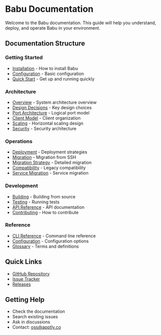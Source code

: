 # Babu Documentation

Welcome to the Babu documentation. This guide will help you understand,
deploy, and operate Babu in your environment.

## Documentation Structure

### Getting Started

- [Installation](getting-started/installation.md) - How to install Babu
- [Configuration](getting-started/configuration.md) - Basic configuration
- [Quick Start](getting-started/quickstart.md) - Get up and running quickly

### Architecture

- [Overview](architecture/overview.md) - System architecture overview
- [Design Decisions](architecture/design-decisions.md) - Key design choices
- [Port Architecture](architecture/port-architecture.md) - Logical port model
- [Client Model](architecture/client-model.md) - Client organization
- [Scaling](architecture/scaling.md) - Horizontal scaling design
- [Security](architecture/security.md) - Security architecture

### Operations

- [Deployment](operations/deployment.md) - Deployment strategies
- [Migration](operations/migration.md) - Migration from SSH
- [Migration Strategy](operations/migration-strategy.md) - Detailed migration
- [Compatibility](operations/compatibility.md) - Legacy compatibility
- [Service Migration](operations/service-migration.md) - Service migration

### Development

- [Building](development/building.md) - Building from source
- [Testing](development/testing.md) - Running tests
- [API Reference](development/api-reference.md) - API documentation
- [Contributing](development/contributing.md) - How to contribute

### Reference

- [CLI Reference](reference/cli.md) - Command line reference
- [Configuration](reference/configuration.md) - Configuration options
- [Glossary](reference/glossary.md) - Terms and definitions

## Quick Links

- [GitHub Repository][badu-git]
- [Issue Tracker][badu-issues]
- [Releases][badu-releases]

## Getting Help

- Check the documentation
- Search existing issues
- Ask in discussions
- Contact: [oss@apptly.co][badu-contact]

<!-- references -->
[badu-contact]: mailto:oss@apptly.co
[badu-git]: https://github.com/darvaza-proxy/badu
[badu-issues]: https://github.com/darvaza-proxy/badu/issues
[badu-releases]: https://github.com/darvaza-proxy/badu/releases
